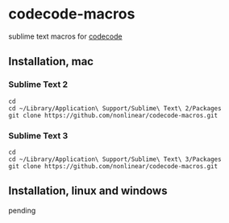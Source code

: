 # codecode-macros

sublime text macros for [codecode](http://www.nonlinear.nyc/codecode)

## Installation, mac

### Sublime Text 2
```
cd
cd ~/Library/Application\ Support/Sublime\ Text\ 2/Packages
git clone https://github.com/nonlinear/codecode-macros.git
```

### Sublime Text 3
```
cd
cd ~/Library/Application\ Support/Sublime\ Text\ 3/Packages
git clone https://github.com/nonlinear/codecode-macros.git
```

## Installation, linux and windows

pending
